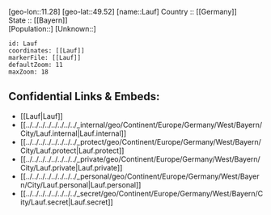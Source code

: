 ﻿---
location: [49.52,11.28] 
mapzoom: [7,12] 
mapmarker: city 
type: City
tags:
- geo/City


SpocWebEntityId: 31872
isDeleted: false
confidential: public

---
[geo-lon::11.28] 
[geo-lat::49.52] 
[name::Lauf] 
Country :: [[Germany]]  
State :: [[Bayern]]  
[Population::] 
[Unknown::] 


```leaflet
id: Lauf
coordinates: [[Lauf]] 
markerFile: [[Lauf]] 
defaultZoom: 11 
maxZoom: 18
```


## Confidential Links & Embeds: 
- [[Lauf|Lauf]]  
- [[../../../../../../../../_internal/geo/Continent/Europe/Germany/West/Bayern/City/Lauf.internal|Lauf.internal]] 
- [[../../../../../../../../_protect/geo/Continent/Europe/Germany/West/Bayern/City/Lauf.protect|Lauf.protect]] 
- [[../../../../../../../../_private/geo/Continent/Europe/Germany/West/Bayern/City/Lauf.private|Lauf.private]] 
- [[../../../../../../../../_personal/geo/Continent/Europe/Germany/West/Bayern/City/Lauf.personal|Lauf.personal]] 
- [[../../../../../../../../_secret/geo/Continent/Europe/Germany/West/Bayern/City/Lauf.secret|Lauf.secret]] 
